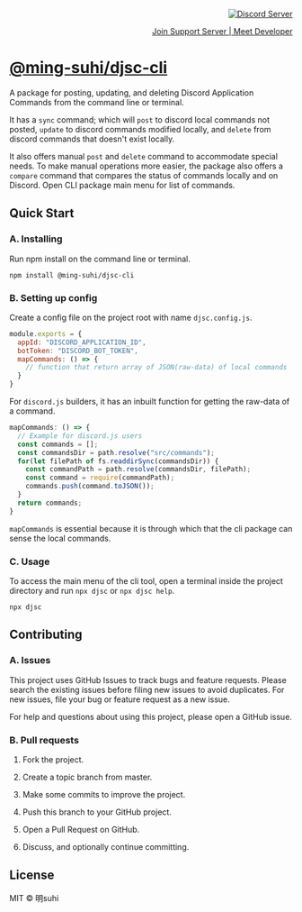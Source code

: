 <p align="right">
  <a href="https://discord.com/invite/P3UMxQCEaY" target="_blank">
    <img src="https://discordapp.com/api/guilds/753818535440023593/widget.png?style=shield" alt="Discord Server">
  </a>
</p>
<p align="right">
  <a href="https://discord.com/invite/P3UMxQCEaY" target="_blank">
    <text>Join Support Server | Meet Developer</text>
  </a>
</p>

# **[@ming-suhi/djsc-cli](https://github.com/ming-suhi/djsc-cli)**
A package for posting, updating, and deleting Discord Application Commands from the command line or terminal. 

It has a `sync` command; which will `post` to discord local commands not posted, `update` to discord commands modified locally, and `delete` from discord commands that doesn't exist locally.

It also offers manual `post` and `delete` command to accommodate special needs. To make manual operations more easier, the package also offers a `compare` command that compares the status of commands locally and on Discord. Open CLI package main menu for list of commands.

## Quick Start
### A. Installing

Run npm install on the command line or terminal.
```
npm install @ming-suhi/djsc-cli
```

### B. Setting up config

Create a config file on the project root with name `djsc.config.js`.
```js
module.exports = {
  appId: "DISCORD_APPLICATION_ID",
  botToken: "DISCORD_BOT_TOKEN",
  mapCommands: () => {
    // function that return array of JSON(raw-data) of local commands
  }
}
``` 

For `discord.js` builders, it has an inbuilt function for getting the raw-data of a command.
```js
mapCommands: () => {
  // Example for discord.js users
  const commands = [];
  const commandsDir = path.resolve("src/commands");
  for(let filePath of fs.readdirSync(commandsDir)) {
    const commandPath = path.resolve(commandsDir, filePath);
    const command = require(commandPath);
    commands.push(command.toJSON());
  }
  return commands;
}
```
`mapCommands` is essential because it is through which that the cli package can sense the local commands.

### C. Usage
To access the main menu of the cli tool, open a terminal inside the project directory and run `npx djsc` or `npx djsc help`.
```
npx djsc
```

## Contributing
### A. Issues
This project uses GitHub Issues to track bugs and feature requests. Please search the existing issues before filing new issues to avoid duplicates. For new issues, file your bug or feature request as a new issue.

For help and questions about using this project, please open a GitHub issue.

### B. Pull requests

1. Fork the project.

2. Create a topic branch from master.

3. Make some commits to improve the project.

4. Push this branch to your GitHub project.

5. Open a Pull Request on GitHub.

6. Discuss, and optionally continue committing.


## License
MIT © 明suhi